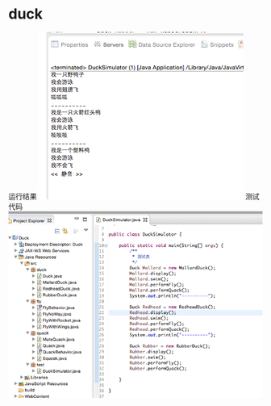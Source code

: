 # duck
运行结果
![index](https://github.com/queenl71/Duck/blob/master/1.png)
测试代码
![index](https://github.com/queenl71/Duck/blob/master/2.png)
